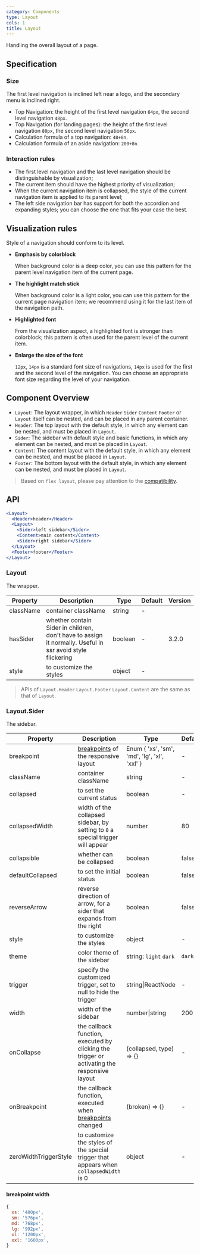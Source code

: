 ```yaml
---
category: Components
type: Layout
cols: 1
title: Layout
---
```


Handling the overall layout of a page.

## Specification

### Size

The first level navigation is inclined left near a logo, and the secondary menu is inclined right.

- Top Navigation: the height of the first level navigation `64px`, the second level navigation `48px`.
- Top Navigation (for landing pages): the height of the first level navigation `80px`, the second level navigation `56px`.
- Calculation formula of a top navigation: `48+8n`.
- Calculation formula of an aside navigation: `200+8n`.

### Interaction rules

- The first level navigation and the last level navigation should be distinguishable by visualization;
- The current item should have the highest priority of visualization;
- When the current navigation item is collapsed, the style of the current navigation item is applied to its parent level;
- The left side navigation bar has support for both the accordion and expanding styles; you can choose the one that fits your case the best.

## Visualization rules

Style of a navigation should conform to its level.

- **Emphasis by colorblock**

  When background color is a deep color, you can use this pattern for the parent level navigation item of the current page.

- **The highlight match stick**

  When background color is a light color, you can use this pattern for the current page navigation item; we recommend using it for the last item of the navigation path.

- **Highlighted font**

  From the visualization aspect, a highlighted font is stronger than colorblock; this pattern is often used for the parent level of the current item.

- **Enlarge the size of the font**

  `12px`, `14px` is a standard font size of navigations, `14px` is used for the first and the second level of the navigation. You can choose an appropriate font size regarding the level of your navigation.

## Component Overview

- `Layout`: The layout wrapper, in which `Header` `Sider` `Content` `Footer` or `Layout` itself can be nested, and can be placed in any parent container.
- `Header`: The top layout with the default style, in which any element can be nested, and must be placed in `Layout`.
- `Sider`: The sidebar with default style and basic functions, in which any element can be nested, and must be placed in `Layout`.
- `Content`: The content layout with the default style, in which any element can be nested, and must be placed in `Layout`.
- `Footer`: The bottom layout with the default style, in which any element can be nested, and must be placed in `Layout`.

> Based on `flex layout`, please pay attention to the [compatibility](http://caniuse.com/#search=flex).

## API

```jsx
<Layout>
  <Header>header</Header>
  <Layout>
    <Sider>left sidebar</Sider>
    <Content>main content</Content>
    <Sider>right sidebar</Sider>
  </Layout>
  <Footer>footer</Footer>
</Layout>
```

### Layout

The wrapper.

| Property | Description | Type | Default | Version |
| --- | --- | --- | --- | --- |
| className | container className | string | - |  |
| hasSider | whether contain Sider in children, don't have to assign it normally. Useful in ssr avoid style flickering | boolean | - | 3.2.0 |
| style | to customize the styles | object | - |  |

> APIs of `Layout.Header` `Layout.Footer` `Layout.Content` are the same as that of `Layout`.

### Layout.Sider

The sidebar.

| Property | Description | Type | Default | Version |
| --- | --- | --- | --- | --- |
| breakpoint | [breakpoints](/components/grid#Col) of the responsive layout | Enum { 'xs', 'sm', 'md', 'lg', 'xl', 'xxl' } | - |  |
| className | container className | string | - |  |
| collapsed | to set the current status | boolean | - |  |
| collapsedWidth | width of the collapsed sidebar, by setting to `0` a special trigger will appear | number | 80 |  |
| collapsible | whether can be collapsed | boolean | false |  |
| defaultCollapsed | to set the initial status | boolean | false |  |
| reverseArrow | reverse direction of arrow, for a sider that expands from the right | boolean | false |  |
| style | to customize the styles | object | - |  |
| theme | color theme of the sidebar | string: `light` `dark` | `dark` | 3.6.0 |
| trigger | specify the customized trigger, set to null to hide the trigger | string\|ReactNode | - |  |
| width | width of the sidebar | number\|string | 200 |  |
| onCollapse | the callback function, executed by clicking the trigger or activating the responsive layout | (collapsed, type) => {} | - |  |
| onBreakpoint | the callback function, executed when [breakpoints](/components/grid#API) changed | (broken) => {} | - | 3.7.0 |
| zeroWidthTriggerStyle | to customize the styles of the special trigger that appears when `collapsedWidth` is 0 | object | - | 3.24.0 |

#### breakpoint width

```js
{
  xs: '480px',
  sm: '576px',
  md: '768px',
  lg: '992px',
  xl: '1200px',
  xxl: '1600px',
}
```
